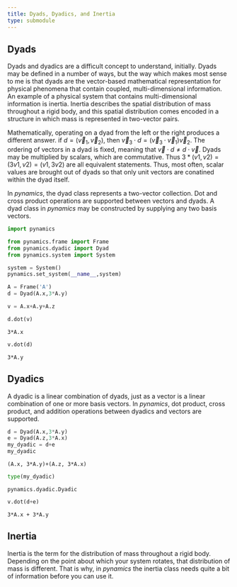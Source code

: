 ```yaml
---
title: Dyads, Dyadics, and Inertia
type: submodule
---
```

## Dyads

Dyads and dyadics are a difficult concept to understand, initially.  Dyads may be defined in a number of ways, but the way which makes most sense to me is that dyads are the vector-based mathematical representation for physical phenomena that contain coupled, multi-dimensional information.  An example of a physical system that contains multi-dimensional information is inertia.  Inertia describes the spatial distribution of mass throughout a rigid body, and this spatial distribution comes encoded in a structure in which mass is represented in two-vector pairs.  

Mathematically, operating on a dyad from the left or the right produces a different answer.  if ${d}=(\vec{v}_1,\vec{v}_2)$, then $\vec{v}_3\cdot d=(\vec{v}_3\cdot \vec{v}_1)\vec{v}_2$.  The ordering of vectors in a dyad is fixed, meaning that $\vec{v} \cdot d \neq d \cdot \vec{v}$.  Dyads may be multiplied by scalars, which are commutative.  Thus $3*(v1,v2) = (3v1,v2) = (v1,3v2)$ are all equivalent statements.  Thus, most often, scalar values are brought out of dyads so that only unit vectors are conatined within the dyad itself.

In *pynamics*, the dyad class represents a two-vector collection.  Dot and cross product operations are supported between vectors and dyads.  A dyad class in *pynamics* may be constructed by supplying any two basis vectors.


```python
import pynamics

from pynamics.frame import Frame
from pynamics.dyadic import Dyad
from pynamics.system import System

system = System()
pynamics.set_system(__name__,system)

A = Frame('A')
d = Dyad(A.x,3*A.y)

v = A.x+A.y+A.z
```


```python
d.dot(v)
```




    3*A.x




```python
v.dot(d)
```




    3*A.y



## Dyadics
A dyadic is a linear combination of dyads, just as a vector is a linear combination of one or more basis vectors.  In *pynamics*, dot product, cross product, and addition operations between dyadics and vectors are supported.


```python
d = Dyad(A.x,3*A.y)
e = Dyad(A.z,3*A.x)
my_dyadic = d+e
my_dyadic
```




    (A.x, 3*A.y)+(A.z, 3*A.x)




```python
type(my_dyadic)
```




    pynamics.dyadic.Dyadic




```python
v.dot(d+e)
```




    3*A.x + 3*A.y



## Inertia

Inertia is the term for the distribution of mass throughout a rigid body.  Depending on the point about which your system rotates, that distribution of mass is different.  That is why, in *pynamics* the inertia class needs quite a bit of information before you can use it.
